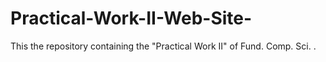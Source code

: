 # Practical-Work-II-Web-Site-
This the repository containing the "Practical Work II" of Fund. Comp. Sci. .
